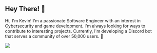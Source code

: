 ## Hey There! 👋
Hi, I'm Kevin! I'm a passionate Software Engineer with an interest in Cybersecurity and game development. I'm always looking for ways to contribute to interesting projects. Currently, I'm developing a Discord bot that serves a community of over 50,000 users. 🚀

<img src="https://skillicons.dev/icons?i=go,js,python,lua,sqlite,grafana,terraform,vim,docker,git,github,ubuntu&perline=15">

